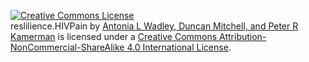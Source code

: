 <a rel="license" href="http://creativecommons.org/licenses/by-nc-sa/4.0/"><img alt="Creative Commons License" style="border-width:0" src="https://i.creativecommons.org/l/by-nc-sa/4.0/88x31.png" /></a><br /><span xmlns:dct="http://purl.org/dc/terms/" property="dct:title">reslilience.HIVPain</span> by <a xmlns:cc="http://creativecommons.org/ns#" href="https://github.com/kamermanpr/Resilience.HIVPain.git" property="cc:attributionName" rel="cc:attributionURL">Antonia L Wadley, Duncan Mitchell, and Peter R Kamerman</a> is licensed under a <a rel="license" href="http://creativecommons.org/licenses/by-nc-sa/4.0/">Creative Commons Attribution-NonCommercial-ShareAlike 4.0 International License</a>.
